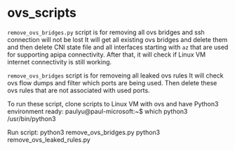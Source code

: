 # ovs_scripts

`remove_ovs_bridges.py` script is for removing all ovs bridges and ssh connection will not be lost
It will get all existing ovs bridges and delete them and then delete CNI state file 
and all interfaces starting with `az` that are used for supporting apipa connectivity. After that,
it will check if Linux VM internet connectivity is still working.

`remove_ovs_bridges` script is for removeing all leaked ovs rules
It will check ovs flow dumps and filter which ports are being used. Then delete these ovs rules that
are not associated with used ports.

To run these script, clone scripts to Linux VM with ovs and have Python3 environment ready:
paulyu@paul-microsoft:~$ which python3
/usr/bin/python3

Run script:
python3 remove_ovs_bridges.py
python3 remove_ovs_leaked_rules.py
